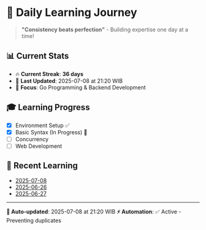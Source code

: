 # 🚀 Daily Learning Journey

> **"Consistency beats perfection"** - Building expertise one day at a time!

## 📊 Current Stats
- 🔥 **Current Streak**: **36 days**
- 📅 **Last Updated**: 2025-07-08 at 21:20 WIB
- 🎯 **Focus**: Go Programming & Backend Development

## 🎓 Learning Progress
- [x] Environment Setup ✅
- [x] Basic Syntax (In Progress) 🔄
- [ ] Concurrency
- [ ] Web Development

## 📖 Recent Learning
- [2025-07-08](learning-log/.md)
- [2025-06-26](learning-log/.md)
- [2025-06-27](learning-log/.md)

---
**🤖 Auto-updated**: 2025-07-08 at 21:20 WIB
**⚡ Automation**: ✅ Active - Preventing duplicates
